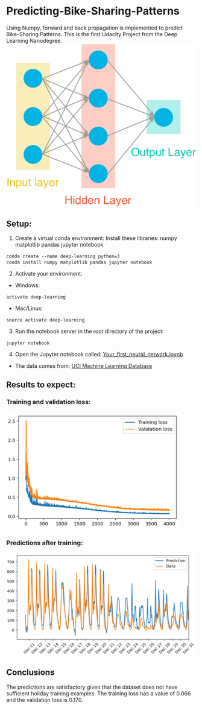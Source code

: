 # Predicting-Bike-Sharing-Patterns

Using Numpy, forward and back propagation is implemented to predict Bike-Sharing Patterns. This is the first Udacity Project from the Deep Learning Nanodegree. 
![GitHub Logo](/assets/neural_network.png)
## Setup:
1. Create a virtual conda environment:
Install these libraries: numpy matplotlib pandas jupyter notebook 
```
conda create --name deep-learning python=3
conda install numpy matplotlib pandas jupyter notebook
```

2. Activate your environment:
* Windows:
```
activate deep-learning
```
* Mac/Linux:
```
source activate deep-learning
```

3. Run the notebook server in the root directory of the project:
```
jupyter notebook
```

4. Open the Jupyter notebook called: [Your_first_neural_network.ipynb](/Your_first_neural_network.ipynb)
* The data comes from: [UCI Machine Learning Database](https://archive.ics.uci.edu/ml/datasets/Bike+Sharing+Dataset)
## Results to expect:
### Training and validation loss:
![GitHub Logo](/assets/loss.PNG)
### Predictions after training:
![GitHub Logo](/assets/predictions.PNG)
## Conclusions
The predictions are satisfactory given that the dataset does not have sufficient holiday training examples. 
The training loss has a value of 0.066 and the validation loss is 0.170. 
